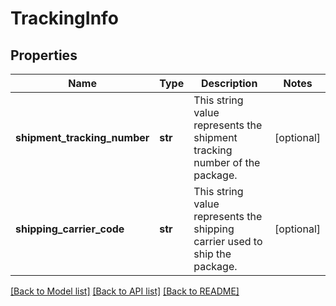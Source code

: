 # TrackingInfo

## Properties
Name | Type | Description | Notes
------------ | ------------- | ------------- | -------------
**shipment_tracking_number** | **str** | This string value represents the shipment tracking number of the package. | [optional] 
**shipping_carrier_code** | **str** | This string value represents the shipping carrier used to ship the package. | [optional] 

[[Back to Model list]](../README.md#documentation-for-models) [[Back to API list]](../README.md#documentation-for-api-endpoints) [[Back to README]](../README.md)

